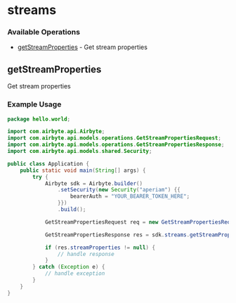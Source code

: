# streams

### Available Operations

* [getStreamProperties](#getstreamproperties) - Get stream properties

## getStreamProperties

Get stream properties

### Example Usage

```java
package hello.world;

import com.airbyte.api.Airbyte;
import com.airbyte.api.models.operations.GetStreamPropertiesRequest;
import com.airbyte.api.models.operations.GetStreamPropertiesResponse;
import com.airbyte.api.models.shared.Security;

public class Application {
    public static void main(String[] args) {
        try {
            Airbyte sdk = Airbyte.builder()
                .setSecurity(new Security("aperiam") {{
                    bearerAuth = "YOUR_BEARER_TOKEN_HERE";
                }})
                .build();

            GetStreamPropertiesRequest req = new GetStreamPropertiesRequest("distinctio", "quod");            

            GetStreamPropertiesResponse res = sdk.streams.getStreamProperties(req);

            if (res.streamProperties != null) {
                // handle response
            }
        } catch (Exception e) {
            // handle exception
        }
    }
}
```
